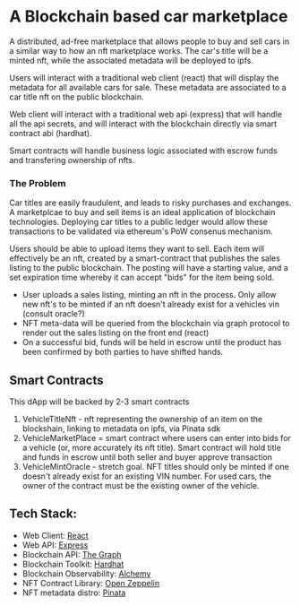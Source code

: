 # A Blockchain based car marketplace

A distributed, ad-free marketplace that allows people to buy and sell cars in a similar way to how an nft marketplace works. The car's title will be a minted nft, while the associated metadata will be deployed to ipfs.

Users will interact with a traditional web client (react) that will display the metadata for all available cars for sale. These metadata are associated to a car title nft on the public blockchain.

Web client will interact with a traditional web api (express) that will handle all the api secrets, and will interact with the blockchain directly via smart contract abi (hardhat).

Smart contracts will handle business logic associated with escrow funds and transfering ownership of nfts.

### The Problem

Car titles are easily fraudulent, and leads to risky purchases and exchanges. A marketplcae to buy and sell items is an ideal application of blockchain technologies. Deploying car titles to a public ledger would allow these transactions to be validated via ethereum's PoW consenus mechanism.

Users should be able to upload items they want to sell. Each item will effectively be an nft, created by a smart-contract that publishes the sales listing to the public blockchain. The posting will have a starting value, and a set expiration time whereby it can accept "bids" for the item being sold.

- User uploads a sales listing, minting an nft in the process. Only allow new nft's to be minted if an nft doesn't already exist for a vehicles vin (consult oracle?)
- NFT meta-data will be queried from the blockchain via graph protocol to render out the sales listing on the front end (react)
- On a successful bid, funds will be held in escrow until the product has been confirmed by both parties to have shifted hands.

## Smart Contracts

This dApp will be backed by 2-3 smart contracts

1. VehicleTitleNft - nft representing the ownership of an item on the blockshain, linking to metadata on ipfs, via Pinata sdk
2. VehicleMarketPlace = smart contract where users can enter into bids for a vehicle (or, more accurately its nft title). Smart contract will hold title and funds in escrow until both seller and buyer approve transaction
3. VehicleMintOracle - stretch goal. NFT titles should only be minted if one doesn't already exist for an existing VIN number. For used cars, the owner of the contract must be the existing owner of the vehicle.

## Tech Stack:

- Web Client: [React](https://reactjs.org/)
- Web API: [Express](https://expressjs.com/)
- Blockchain API: [The Graph](https://thegraph.com/en/)
- Blockchain Toolkit: [Hardhat](https://hardhat.org/)
- Blockchain Observability: [Alchemy](https://docs.alchemy.com/alchemy/)
- NFT Contract Library: [Open Zeppelin](https://openzeppelin.com/)
- NFT metadata distro: [Pinata](https://www.pinata.cloud/)
